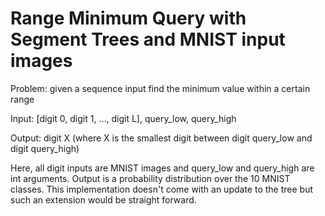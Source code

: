 # Range Minimum Query with Segment Trees and MNIST input images

Problem: given a sequence input find the minimum value within a certain range

Input: [digit 0, digit 1, ..., digit L], query_low, query_high

Output: digit X (where X is the smallest digit between digit query_low and digit query_high)

Here, all digit inputs are MNIST images and query_low and query_high are int arguments. 
Output is a probability distribution over the 10 MNIST classes.
This implementation doesn't come with an update to the tree but such an extension would be straight forward. 


